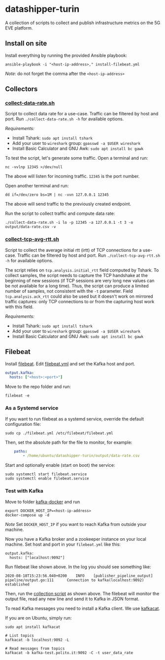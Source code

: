 # datashipper-turin

A collection of scripts to collect and publish infrastructure metrics on the 5G EVE platform.

## Install on site

Install everything by running the provided Ansible playbook:
```shell script
ansible-playbook -i "<host-ip-address>," install-filebeat.yml
```
*Note*: do not forget the comma after the `<host-ip-address>`

## Collectors

### [collect-data-rate.sh](collect-data-rate.sh)

Script to collect data rate for a use-case.
Traffic can be filtered by host and port.
Run `./collect-data-rate.sh -h` for available options.

*Requirements:*
- Install Tshark: `sudo apt install tshark`
- Add your user to `wireshark` group: `gpasswd -a $USER wireshark`
- Install Basic Calculator and GNU Awk: `sudo apt install bc gawk`

To test the script, let's generate some traffic.
Open a terminal and run:
```shell script
nc -vvlnp 12345 >/dev/null
```

The above will listen for incoming traffic.
`12345` is the port number.

Open another terminal and run:
```shell script
dd if=/dev/zero bs=1M | nc -vvn 127.0.0.1 12345
```
The above will send traffic to the previously created endpoint.

Run the script to collect traffic and compute data rate:

```shell script
./collect-data-rate.sh -i lo -p 12345 -a 127.0.0.1 -t 3 -o output/data-rate.csv -v
```

### [collect-tcp-avg-rtt.sh](collect-tcp-avg-rtt.sh)

Script to collect the average initial rtt (irtt) of TCP connections for a use-case.
Traffic can be filtered by host and port.
Run `./collect-tcp-avg-rtt.sh -h` for available options.

The script relies on `tcp.analysis.initial_rtt` field computed by Tshark.
To collect samples, the script needs to capture the TCP handshake at the beginning of new sessions (if TCP sessions are very long new values can be not available for a long time).
Thus, the script can produce a limited number of samples, not consistent with the `-t` parameter. 
Field `tcp.analysis.ack_rtt` could also be used but it doesn't work on mirrored traffic captures: only TCP connections to or from the capturing host work with this field.

*Requirements:*
- Install Tshark: `sudo apt install tshark`
- Add your user to `wireshark` group: `gpasswd -a $USER wireshark`
- Install Basic Calculator and GNU Awk: `sudo apt install bc gawk`

## Filebeat

Install [filebeat](https://www.elastic.co/guide/en/beats/filebeat/current/filebeat-installation.html).
Edit [filebeat.yml](filebeat.yml) and set the Kafka host and port.

```yaml
output.kafka:
  hosts: ["<host>:<port>"]
```

Move to the repo folder and run:

```shell script
filebeat -e
```

### As a Systemd service

If you want to run filebeat as a systemd service, override the default configuration file:

```shell script
sudo cp ./filebeat.yml /etc/filebeat/filebeat.yml
```

Then, set the absolute path for the file to monitor, for example:

```yaml
    paths:
        - /home/ubuntu/datashipper-turin/output/data-rate.csv
```

Start and optionally enable (start on boot) the service:

```shell script
sudo systemctl start filebeat.service
sudo systemctl enable filebeat.service
```

### Test with Kafka

Move to folder [kafka-docker](kafka-docker) and run

```shell script
export DOCKER_HOST_IP=<host-ip-address>
docker-compose up -d
```

*Note* Set `DOCKER_HOST_IP` if you want to reach Kafka from outside your machine.

Now you have a Kafka broker and a zookeeper instance on your local machine.
Set host and port in your `filebeat.yml` like this:

```
output.kafka:
  hosts: ["localhost:9092"]
```

Run filebeat like shown above. In the log you should see something like:

```
2020-08-18T15:23:56.040+0200    INFO    [publisher_pipeline_output]     pipeline/output.go:111      Connection to kafka(localhost:9092) established
```

Then, run the [collection script](collect-data-rate.sh) as shown above.
The filebeat will monitor the output file, read any new line and send it to Kafka in JSON format.

To read Kafka messages you need to install a Kafka client.
We use [kafkacat](https://github.com/edenhill/kafkacat).

If you are on Ubuntu, simply run:

```shell script
sudo apt install kafkacat

# List topics
kafkacat -b localhost:9092 -L

# Read messages from topics
kafkacat -b kafka-test.polito.it:9092 -C -t user_data_rate
```
